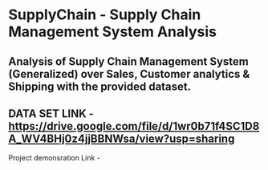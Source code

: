 # SupplyChain - Supply Chain Management System Analysis
## Analysis of Supply Chain Management System (Generalized) over Sales, Customer analytics & Shipping with the provided dataset.

## DATA SET LINK - https://drive.google.com/file/d/1wr0b71f4SC1D8A_WV4BHj0z4jjBBNWsa/view?usp=sharing

Project demonsration Link - 
